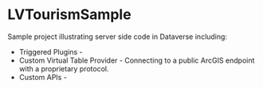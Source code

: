 # LVTourismSample
Sample project illustrating server side code in Dataverse including: 
 - Triggered Plugins - 
 - Custom Virtual Table Provider - Connecting to a public ArcGIS endpoint with a proprietary protocol.
 - Custom APIs - 